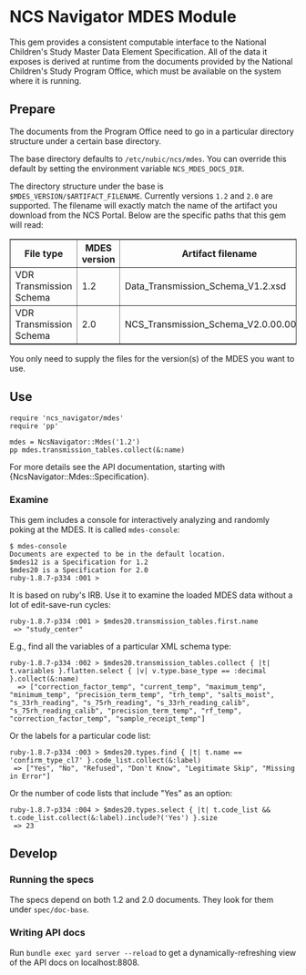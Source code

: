 NCS Navigator MDES Module
=========================

This gem provides a consistent computable interface to the National
Children's Study Master Data Element Specification. All of the data it
exposes is derived at runtime from the documents provided by the
National Children's Study Program Office, which must be available on
the system where it is running.

Prepare
-------

The documents from the Program Office need to go in a particular
directory structure under a certain base directory.

The base directory defaults to `/etc/nubic/ncs/mdes`. You can override
this default by setting the environment variable
`NCS_MDES_DOCS_DIR`.

The directory structure under the base is
`$MDES_VERSION/$ARTIFACT_FILENAME`. Currently versions `1.2` and `2.0`
are supported. The filename will exactly match the name of the
artifact you download from the NCS Portal. Below are the specific
paths that this gem will read:

<table border>
  <tr><th>File type</th><th>MDES version</th><th>Artifact filename</th></tr>
  <tr>
    <td>VDR Transmission Schema</td>
    <td>1.2</td>
    <td>Data_Transmission_Schema_V1.2.xsd</td>
  </tr>
  <tr>
    <td>VDR Transmission Schema</td>
    <td>2.0</td>
    <td>NCS_Transmission_Schema_V2.0.00.00.xsd</td>
  </tr>
</table>

You only need to supply the files for the version(s) of the MDES you
want to use.

Use
---

    require 'ncs_navigator/mdes'
    require 'pp'

    mdes = NcsNavigator::Mdes('1.2')
    pp mdes.transmission_tables.collect(&:name)

For more details see the API documentation, starting with {NcsNavigator::Mdes::Specification}.

### Examine

This gem includes a console for interactively analyzing and randomly
poking at the MDES. It is called `mdes-console`:

    $ mdes-console
    Documents are expected to be in the default location.
    $mdes12 is a Specification for 1.2
    $mdes20 is a Specification for 2.0
    ruby-1.8.7-p334 :001 >

It is based on ruby's IRB. Use it to examine the loaded MDES data
without a lot of edit-save-run cycles:

    ruby-1.8.7-p334 :001 > $mdes20.transmission_tables.first.name
     => "study_center"

E.g., find all the variables of a particular XML schema type:

    ruby-1.8.7-p334 :002 > $mdes20.transmission_tables.collect { |t| t.variables }.flatten.select { |v| v.type.base_type == :decimal }.collect(&:name)
      => ["correction_factor_temp", "current_temp", "maximum_temp", "minimum_temp", "precision_term_temp", "trh_temp", "salts_moist", "s_33rh_reading", "s_75rh_reading", "s_33rh_reading_calib", "s_75rh_reading_calib", "precision_term_temp", "rf_temp", "correction_factor_temp", "sample_receipt_temp"]

Or the labels for a particular code list:

    ruby-1.8.7-p334 :003 > $mdes20.types.find { |t| t.name == 'confirm_type_cl7' }.code_list.collect(&:label)
     => ["Yes", "No", "Refused", "Don't Know", "Legitimate Skip", "Missing in Error"]

Or the number of code lists that include "Yes" as an option:

    ruby-1.8.7-p334 :004 > $mdes20.types.select { |t| t.code_list && t.code_list.collect(&:label).include?('Yes') }.size
     => 23

Develop
-------

### Running the specs

The specs depend on both 1.2 and 2.0 documents. They look for them
under `spec/doc-base`.

### Writing API docs

Run `bundle exec yard server --reload` to get a dynamically-refreshing
view of the API docs on localhost:8808.
